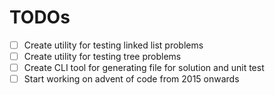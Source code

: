 # TODOs

- [ ] Create utility for testing linked list problems
- [ ] Create utility for testing tree problems
- [ ] Create CLI tool for generating file for solution and unit test
- [ ] Start working on advent of code from 2015 onwards